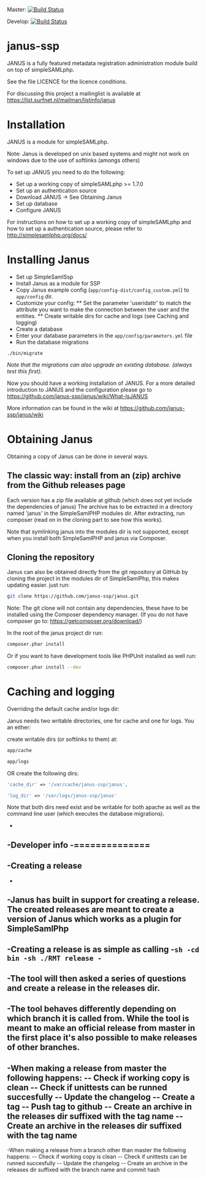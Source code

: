 Master: [![Build Status](https://travis-ci.org/janus-ssp/janus.png?branch=master)](https://travis-ci.org/janus-ssp/janus)

Develop: [![Build Status](https://travis-ci.org/janus-ssp/janus.png?branch=develop)](https://travis-ci.org/janus-ssp/janus)

janus-ssp
=========

JANUS is a fully featured metadata registration administration module build on top of simpleSAMLphp.


See the file LICENCE for the licence conditions.


For discussing this project a mailinglist is available at https://list.surfnet.nl/mailman/listinfo/janus


Installation
============

JANUS is a module for simpleSAMLphp.

Note: Janus is developed on unix based systems and might not work on windows due to the use of softlinks (amongs others)

To set up JANUS you need to do the following:

  * Set up a working copy of simpleSAMLphp >= 1.7.0
  * Set up an authentication source
  * Download JANUS -> See Obtaining Janus
  * Set up database
  * Configure JANUS

For instructions on how to set up a working copy of simpleSAMLphp and how to
set up a authentication source, please refer to http://simplesamlphp.org/docs/

Installing Janus
================

* Set up SimpleSamlSsp
* Install Janus as a module for SSP
* Copy Janus example config (```app/config-dist/config_custom.yml```) to ```app/config``` dir.
* Customize your config:
** Set the parameter 'useridattr' to match the attribute you want to make the connection between the user and the entities.
** Create writable dirs for cache and logs  (see Caching and logging)
* Create a database
* Enter your database parameters in the ```app/config/parameters.yml``` file
* Run the database migrations
```
./bin/migrate
```

*Note that the migrations can also upgrade an existing database. (always test this first).*

Now you should have a working installation of JANUS. For a more detailed
introduction to JANUS and the configuration please go to
https://github.com/janus-ssp/janus/wiki/What-IsJANUS

More information can be found in the wiki at https://github.com/janus-ssp/janus/wiki

Obtaining Janus
===============
Obtaining a copy of Janus can be done in several ways.

The classic way: install from an (zip) archive from the Github releases page
----------------------------------------------------------------------------

Each version has a zip file available at github (which does not yet include the dependencies of janus)
The archive has to be extracted in a directory named 'janus' in the SimpleSamlPHP modules dir. After extracting, run composer (read on in the cloning part to see how this works).

Note that symlinking janus into the modules dir is not supported, except when you install both SimpleSamlPHP and janus via Composer.

Cloning the repository
----------------------

Janus can also be obtained directly from the git repository at GitHub
by cloning the project in the modules dir of SimpleSamlPhp, this makes updating easier. just run:

```sh
git clone https://github.com/janus-ssp/janus.git
```

Note: The git clone will not contain any dependencies, these have to be installed using the Composer dependency manager. (If you do not have composer go to: https://getcomposer.org/download/)

In the root of the janus project dir run:

```sh
composer.phar install
```

Or if you want to have development tools like PHPUnit installed as well run:

```sh
composer.phar install --dev
```

Caching and logging
===================

Overriding the default cache and/or logs dir:

Janus needs two writable directories, one for cache and one for logs. You an either:

create writable dirs (or softlinks to them) at:

```sh
app/cache

app/logs
```

OR create the following dirs:

```php
'cache_dir' => '/var/cache/janus-ssp/janus',

'log_dir' => '/var/logs/janus-ssp/janus'
```

Note that both dirs need exist and be writable for both apache as well as the command line user
(which executes the database migrations).

-
-Developer info
-==============
-
-Creating a release
-------------------
-
-Janus has built in support for creating a release. The created releases are meant to create a version of Janus which works as a plugin for SimpleSamlPhp
-
-Creating a release is as simple as calling
-```sh
-cd bin
-sh ./RMT release
-```
-
-The tool will then asked a series of questions and create a release in the releases dir.
-
-The tool behaves differently depending on which branch it is called from. While the tool is meant to make an official release from master in the first place it's also possible to make releases of other branches.
-
-When making a release from master the following happens:
-- Check if working copy is clean
-- Check if unittests can be runned succesfully
-- Update the changelog
-- Create a tag
-- Push tag to github
-- Create an archive in the releases dir suffixed with the tag name
-- Create an archive in the releases dir suffixed with the tag name
-
-When making a release from a branch other than master the following happens:
-- Check if working copy is clean
-- Check if unittests can be runned succesfully
-- Update the changelog
-- Create an archive in the releases dir suffixed with the branch name and commit hash
